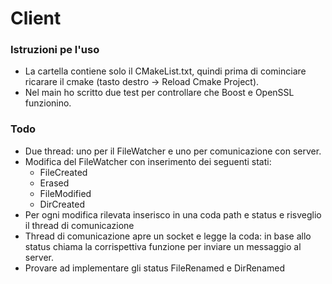 # Client
### Istruzioni pe l'uso
* La cartella contiene solo il CMakeList.txt, quindi prima di cominciare ricarare il cmake (tasto destro -> Reload Cmake Project).
* Nel main ho scritto due test per controllare che Boost e OpenSSL funzionino.

### Todo
* Due thread: uno per il FileWatcher e uno per comunicazione con server.
* Modifica del FileWatcher con inserimento dei seguenti stati:
    * FileCreated
    * Erased
    * FileModified
    * DirCreated
* Per ogni modifica rilevata inserisco in una coda path e status e risveglio il thread di comunicazione
* Thread di comunicazione apre un socket e legge la coda: in base allo status chiama la corrispettiva funzione per inviare un messaggio al server.
* Provare ad implementare gli status FileRenamed e DirRenamed 
